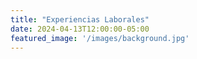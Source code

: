 ```yaml
---
title: "Experiencias Laborales"
date: 2024-04-13T12:00:00-05:00
featured_image: '/images/background.jpg'
---
```




